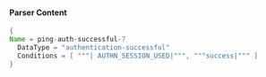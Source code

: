 #### Parser Content
```Java
{
Name = ping-auth-successful-7
  DataType = "authentication-successful"
  Conditions = [ """| AUTHN_SESSION_USED|""", """success|""" ]
}
```